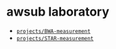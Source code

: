 # awsub laboratory

- [`projects/BWA-measurement`](./projects/BWA-measurement)
- [`projects/STAR-measurement`](./projects/STAR-measurement)